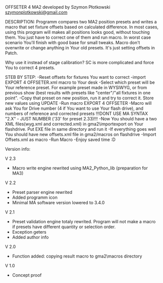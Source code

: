 ﻿OFFSETER 4 MA2 developed by Szymon Płotkowski
szymonplotkowski@gmail.com

DESCRIPTION:
Programm compares two MA2 position presets and writes a macro that set fixture offsets based on calculated difference.
In most cases, using this program will makes all positions looks good, without touching them.
You just have to correct one of them and run macro. In worst case scenario You'll finish with good base for small tweaks.
Macro don't overwrite or change anything in Your old presets. It's just setting offsets in Patch.

Why use it instead of stage calibration?
SC is more complicated and force You to correct 4 presets.


STEB BY STEP:
-Reset offsets for fixtures You want to correct
-import EXPORT 4 OFFSETER.xml macro to Your desk
-Select which preset will be Your reference preset. For example preset made in WYSIWYG, or from previous show (best results with presets like "center"/"all fixtures in one point". 
-Copy that preset on new position, run it and try to correct it. Store new values using UPDATE
-Run macro EXPORT 4 OFFSETER
-Macro will ask You for Drive number (4 if You want to use Your flash drive), and numbers of reference and corrected presets !!!DONT USE MA SYNTAX "2.X" - JUST NUMBER ('33' for preset 2.33)!!!
-Now You should have a two XML files(wyg.xml and corrected.xml) in gma2\importexport on Your flashdrive. Put EXE file in same directory and run it 
-If everything goes well You should have new offsets.xml file in gma2/macros on flashdrive
-Import Offsets.xml as macro
-Run Macro
-Enjoy saved time :D 


Version info:

V 2.3
- Macro write engine rewrited using MA2_Python_lib (preparation for MA3)

V 2.2
- Preset parser engine rewrited 
- Added programm icon
- Minimal MA software version lowered to 3.4.0

V 2.1
- Preset validation engine totaly rewrited. Program will not make a macro if presets have different quantity or selection order. 
- Exception geters
- Added author info

V 2.0
- Function added: copying result macro to gma2\macros directory

V 1.0
- Concept proof
